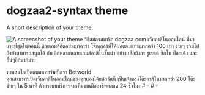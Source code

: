 # dogzaa2-syntax theme

A short description of your theme.

![A screenshot of your theme](https://f.cloud.github.com/assets/69169/2289498/4c3cb0ec-a009-11e3-8dbd-077ee11741e5.gif)
วิธีสมัครสมาชิก dogzaa.com
เว็บคาสิโนออนไลน์ ที่มาแรงที่สุดในตอนนี้ ด้วยเกมส์ฮิตอย่างบาคาร่า โจ๊กเกอร์ที่ให้ผลตอบแทนมากกว่า 100 เท่า ง่ายๆ รวมไปถึงยังสามารถสนุกได้ กับ อีกหลากหลายเกมส์คาสิโนชั้นนำ อย่าง เสือมังกร รูเรตต์ ซิกโบ ป๊อกเด้ง และอื่นๆอีกมากมาย

หากสนใจเปิดแพลตฟอร์มกับเรา  Betworld  
คุณสามารถเปิดเว็บคาสิโนออนไลน์ของคุณเองได้แล้ววันนี้ เป็นเจ้าของโต๊ะคาสิโนมากกว่า 200 โต๊ะง่ายๆ ใน 5 นาที
ด้วยระบบบริการจากทีมงานมืออาชีพตลอด 24 ชั่วโมง
#   -  
 #   -  
 